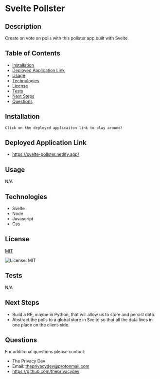 

# Svelte Pollster

## Description
Create on vote on polls with this pollster app built with Svelte.

## Table of Contents
- [Installation](#installation)
- [Deployed Application Link](#deployed-application-link)
- [Usage](#usage)
- [Technologies](#technologies)
- [License](#license)
- [Tests](#tests)
- [Next Steps](#next-steps)
- [Questions](#questions)


## Installation
``` Click on the deployed applicaiton link to play around! ```

## Deployed Application Link
- https://svelte-pollster.netlify.app/
## Usage
N/A

## Technologies
- Svelte
- Node
- Javascript
- Css

## License


[MIT](https://opensource.org/licenses/MIT)


![License: MIT](https://img.shields.io/badge/License-MIT-9cf)

## Tests
N/A

## Next Steps
- Build a BE, maybe in Python, that will allow us to store and persist data. 
- Abstract the polls to a global store in Svelte so that all the data lives in one place on the client-side.

## Questions
For additional questions please contact:
* The Privacy Dev
* Email: theprivacydev@protonmail.com
* https://github.com/theprivacydev
